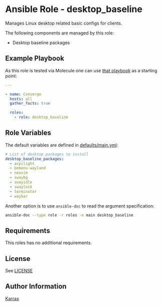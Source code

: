 # Ansible Role - desktop\_baseline

Manages Linux desktop related basic configs for clients.

The following components are managed by this role:

* Desktop baseline packages

## Example Playbook

As this role is tested via Molecule one can use [that
playbook](./molecule/default/converge.yml) as a starting point:

```yaml
---

- name: Converge
  hosts: all
  gather_facts: true

  roles:
    - role: desktop_baseline
```

## Role Variables

The default variables are defined in [defaults/main.yml](./defaults/main.yml):

```yaml
# List of desktop packages to install
desktop_baseline_packages:
  - acpilight
  - bemenu-wayland
  - neovim
  - swaybg
  - swayidle
  - swaylock
  - terminator
  - waybar
```

Another option is to use `ansible-doc` to read the argument specification:

```sh
ansible-doc --type role -r roles -e main desktop_baseline
```

## Requirements

This roles has no additional requirements.

## License

See [LICENSE](./LICENSE)

## Author Information

[Karras](https://github.com/karras)

